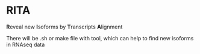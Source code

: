 # RITA

**R**eveal new **I**soforms by **T**ranscripts **A**lignment

There will be .sh or make file with tool, which can help to find new isoforms in RNAseq data
